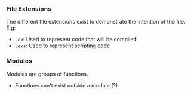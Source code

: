 
### File Extensions

The different file extensions exist to demonstrate the intention of the file. E.g:
- `.ex`: Used to represent code that will be compiled
- `.exs`: Used to represent scripting code

### Modules

Modules are groups of functions.
  - Functions can't exist outside a module (?)


